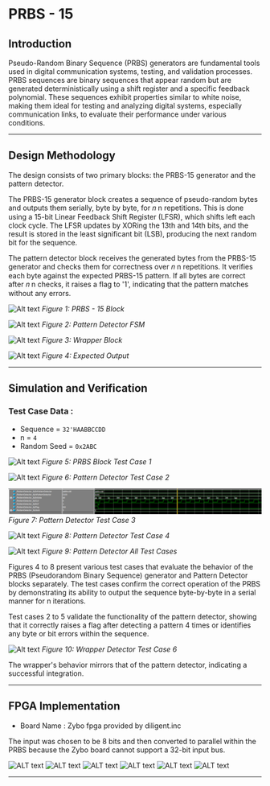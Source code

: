 # **PRBS - 15**
## Introduction 
Pseudo-Random Binary Sequence (PRBS) generators are fundamental tools used in digital communication systems, testing, and validation processes. PRBS sequences are binary sequences that appear random but are generated deterministically using a shift register and a specific feedback polynomial. These sequences exhibit properties similar to white noise, making them ideal for testing and analyzing digital systems, especially communication links, to evaluate their performance under various conditions.

---
## Design Methodology
The design consists of two primary blocks: the PRBS-15 generator and the pattern detector.

The PRBS-15 generator block creates a sequence of pseudo-random bytes and outputs them serially, byte by byte, for 
𝑛
n repetitions. This is done using a 15-bit Linear Feedback Shift Register (LFSR), which shifts left each clock cycle. The LFSR updates by XORing the 13th and 14th bits, and the result is stored in the least significant bit (LSB), producing the next random bit for the sequence.

The pattern detector block receives the generated bytes from the PRBS-15 generator and checks them for correctness over 
𝑛
n repetitions. It verifies each byte against the expected PRBS-15 pattern. If all bytes are correct after 
𝑛
n checks, it raises a flag to '1', indicating that the pattern matches without any errors.

![Alt text](PRBS.png)
*Figure 1: PRBS - 15 Block*

![Alt text](./PatternDetectorFSM.png)
*Figure 2: Pattern Detector FSM*

![Alt text](./TOP.png)
*Figure 3: Wrapper Block*

![Alt text](./WD.png)
*Figure 4: Expected Output*


---
## Simulation and Verification
### Test Case Data :
- Sequence = `32'HAABBCCDD`
- n = `4`
- Random Seed = `0x2ABC`
  
![Alt text](./PRBSSim.png)
*Figure 5: PRBS Block Test Case 1*

![Alt text](./PDTC1.png)
*Figure 6: Pattern Detector Test Case 2*

![Alt text](./PRBS-15/PDT2.PNG)
*Figure 7: Pattern Detector Test Case 3*

![Alt text](./PDT3.png)
*Figure 8: Pattern Detector Test Case 4*

![Alt text](./PDT4.png)
*Figure 9: Pattern Detector All Test Cases*

Figures 4 to 8 present various test cases that evaluate the behavior of the PRBS (Pseudorandom Binary Sequence) generator and Pattern Detector blocks separately. The test cases confirm the correct operation of the PRBS by demonstrating its ability to output the sequence byte-by-byte in a serial manner for n iterations.

Test cases 2 to 5 validate the functionality of the pattern detector, showing that it correctly raises a flag after detecting a pattern 4 times or identifies any byte or bit errors within the sequence.

![Alt text](./Wrapper.png)
*Figure 10: Wrapper Detector Test Case 6*

The wrapper's behavior mirrors that of the pattern detector, indicating a successful integration.

---
## FPGA Implementation
- Board Name : Zybo fpga provided by diligent.inc
  
The input was chosen to be 8 bits and then converted to parallel within the PRBS because the Zybo board cannot support a 32-bit input bus.

![ALT text](./Screenshot%202024-09-11%20113818.jpg)
![ALT text](./Screenshot%202024-09-11%20113920.jpg)
![ALT text](./Screenshot%202024-09-11%20115810.jpg)
![ALT text](./Screenshot%202024-09-11%20115828.jpg)
![ALT text](./Screenshot%202024-09-11%20115904.jpg)
![ALT text](./Screenshot%202024-09-11%20115849.jpg)

---

